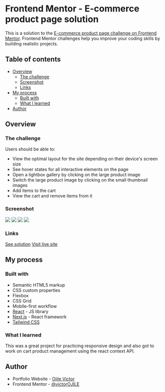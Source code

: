 # Frontend Mentor - E-commerce product page solution

This is a solution to the [E-commerce product page challenge on Frontend Mentor](https://www.frontendmentor.io/challenges/ecommerce-product-page-UPsZ9MJp6). Frontend Mentor challenges help you improve your coding skills by building realistic projects.

## Table of contents

- [Overview](#overview)
  - [The challenge](#the-challenge)
  - [Screenshot](#screenshot)
  - [Links](#links)
- [My process](#my-process)
  - [Built with](#built-with)
  - [What I learned](#what-i-learned)
- [Author](#author)

## Overview

### The challenge

Users should be able to:

- View the optimal layout for the site depending on their device's screen size
- See hover states for all interactive elements on the page
- Open a lightbox gallery by clicking on the large product image
- Switch the large product image by clicking on the small thumbnail images
- Add items to the cart
- View the cart and remove items from it

### Screenshot

![](./public/desktop_view.png)
![](./public/desktop_lightbox.png)
![](./public/mobile_view.png)
![](./public/mobile_cart_open.png)


### Links

[See solution](https://github.com/victorOJILE/Ecommerce_Product_Page)
[Visit live site](https://victorojile.github.io/Ecommerce_Product_Page/)

## My process

### Built with

- Semantic HTML5 markup
- CSS custom properties
- Flexbox
- CSS Grid
- Mobile-first workflow
- [React](https://reactjs.org/) - JS library
- [Next.js](https://nextjs.org/) - React framework
- [Tailwind CSS](https://tailwindcss.com/docs/)

### What I learned

This was a great project for practicing responsive design and also got to work on cart product management using the react context API.

## Author

- Portfolio Website - [Ojile Victor](https://victorojile.github.io/portfolio/)
- Frontend Mentor - [@victorOJILE](https://www.frontendmentor.io/profile/victorOJILE)
